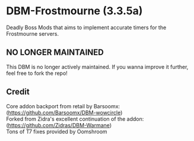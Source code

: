 # DBM-Frostmourne (3.3.5a)

Deadly Boss Mods that aims to implement accurate timers for the Frostmourne servers.

## NO LONGER MAINTAINED
This DBM is no longer actively maintained. If you wanna improve it further, feel free to fork the repo!

## Credit
Core addon backport from retail by Barsoomx: (https://github.com/Barsoomx/DBM-wowcircle)  
Forked from Zidra's excellent continuation of the addon: (https://github.com/Zidras/DBM-Warmane)  
Tons of T7 fixes provided by Oomshroom  
